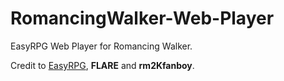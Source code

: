# RomancingWalker-Web-Player
EasyRPG Web Player for Romancing Walker.

Credit to [EasyRPG](https://easyrpg.org/), **FLARE** and **rm2Kfanboy**.